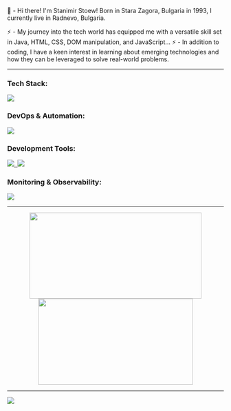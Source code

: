 👋 -  Hi there! I'm Stanimir Stoew!
Born in Stara Zagora, Bulgaria in 1993, I currently live in Radnevo, Bulgaria.

⚡ -  My journey into the tech world has equipped me with a versatile skill set in Java, HTML, CSS, DOM manipulation, and JavaScript...
⚡ -  In addition to coding, I have a keen interest in learning about emerging technologies and how they can be leveraged to solve real-world problems. 

--------------------------------------------------------------------------------------------------------------------------------------------------------

<p align="center">
  <h3>Tech Stack:</h3>
  <a href="#">
    <img src="https://skillicons.dev/icons?i=java,js,html,css,mysql" />
  </a>
</p>

<p align="center">
  <h3>DevOps & Automation:</h3>
  <a href="#">
    <img src="https://skillicons.dev/icons?i=git,github,githubactions,docker,terraform,jenkins,azure" />
  </a>
</p>

<p align="center">
  <h3>Development Tools:</h3>
  <a href="#">
    <img src="https://skillicons.dev/icons?i=linux,maven,idea,vscode,postman,spring" /> &nbsp;<img src="https://avatars.githubusercontent.com/u/1492367?s=48"/> 
  </a>
</p>

<p align="center">
  <h3>Monitoring & Observability:</h3>
  <a href="#">
    <img src="https://skillicons.dev/icons?i=grafana,prometheus" />
  </a>
</p>

--------------------------------------------------------------------------------------------------------------------------------------------------------

<p align="center">
  <img style="height: 200px; width: 400px;" class="img" src="https://github-readme-stats.vercel.app/api?username=sstoew93&theme=dark&show_icons=true&hide_border=true&count_private=true" />
  <img style="height: 200px; width: 360px;" class="img" src="https://github-readme-stats.vercel.app/api/top-langs/?username=sstoew93&theme=dark&show_icons=true&hide_border=true&layout=compact" /></div>
</p>

--------------------------------------------------------------------------------------------------------------------------------------------------------

![](https://komarev.com/ghpvc/?username=your-github-username&color=7f7f7f)

